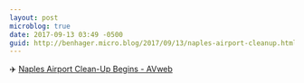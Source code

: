 ```yaml
---
layout: post
microblog: true
date: 2017-09-13 03:49 -0500
guid: http://benhager.micro.blog/2017/09/13/naples-airport-cleanup.html
---
```

✈️ [Naples Airport Clean-Up Begins - AVweb](https://www.avweb.com/avwebflash/news/Naples-Airport-Clean-Up-Begins-229618-1.html)
